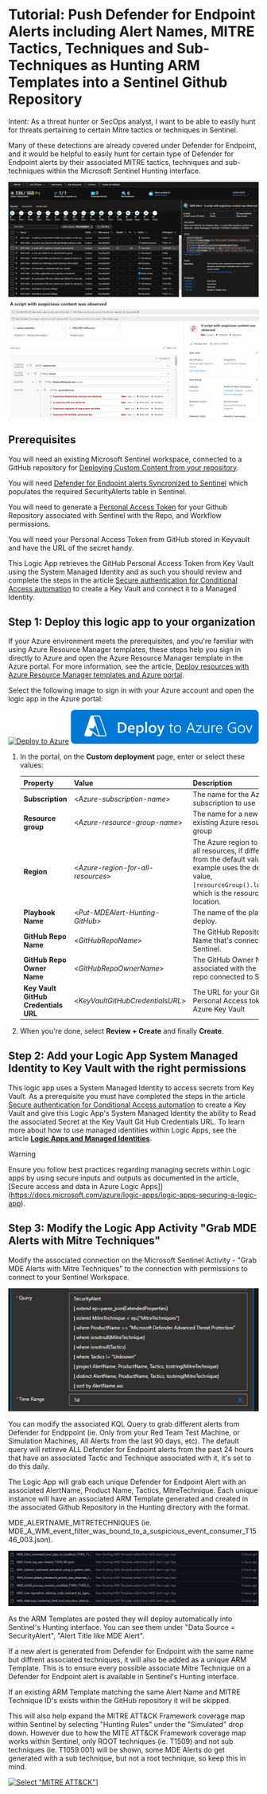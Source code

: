 # Tutorial: Push Defender for Endpoint Alerts including Alert Names, MITRE Tactics, Techniques and Sub-Techniques as Hunting ARM Templates into a Sentinel Github Repository 

Intent: As a threat hunter or SecOps analyst, I want to be able to easily hunt for threats pertaining to certain Mitre tactics or techniques in Sentinel. 

Many of these detections are already covered under Defender for Endpoint, and it would be helpful to easily hunt for certain type of Defender for Endpoint alerts by their associated MITRE tactics, techniques and sub-techniques within the Microsoft Sentinel Hunting interface.

   ![Sentinel](./Media/Sentinel-Hunting.png)
   ![MDE](./Media/MDE-alert.png)

## Prerequisites

You will need an existing Microsoft Sentinel workspace, connected to a GitHub repository for [Deploying Custom Content from your repository](https://learn.microsoft.com/en-us/azure/sentinel/ci-cd?tabs=github).

You will need [Defender for Endpoint alerts Syncronized to Sentinel](https://learn.microsoft.com/en-us/azure/sentinel/microsoft-365-defender-sentinel-integration) which populates the required SecurityAlerts table in Sentinel. 

You will need to generate a [Personal Access Token](https://docs.github.com/en/authentication/keeping-your-account-and-data-secure/creating-a-personal-access-token) for your Github Repository associated with Sentinel with the Repo, and Workflow permissions.

You will need your Personal Access Token from GitHub stored in Keyvault and have the URL of the secret handy.

This Logic App retrieves the GitHub Personal Access Token from Key Vault using the System Managed Identity and as such you should review and complete the steps in the article [Secure authentication for Conditional Access automation](https://github.com/Azure-Samples/azure-ad-conditional-access-apis/blob/main/00-prereq/readme.md) to create a Key Vault and connect it to a Managed Identity.


## Step 1: Deploy this logic app to your organization

If your Azure environment meets the prerequisites, and you're familiar with using Azure Resource Manager templates, these steps help you sign in directly to Azure and open the Azure Resource Manager template in the Azure portal. For more information, see the article, [Deploy resources with Azure Resource Manager templates and Azure portal](https://docs.microsoft.com/azure/azure-resource-manager/templates/overview).

Select the following image to sign in with your Azure account and open the logic app in the Azure portal:

   [![Deploy to Azure](https://aka.ms/deploytoazurebutton)](https://portal.azure.com/#create/Microsoft.Template/uri/https%3A%2F%2Fraw.githubusercontent.com%2FSCStelz%2FAzure-Sentinel%2Fmaster%2FPlaybooks%2FPut-MDEAlert-Hunting-GitHub%2Fazuredeploy.json)         [![Deploy to Azure Gov](https://raw.githubusercontent.com/Azure/azure-quickstart-templates/master/1-CONTRIBUTION-GUIDE/images/deploytoazuregov.svg)](https://portal.azure.us/#create/Microsoft.Template/uri/https%3A%2F%2Fraw.githubusercontent.com%2FSCStelz%2FAzure-Sentinel%2Fmaster%2FPlaybooks%2FPut-MDEAlert-Hunting-GitHub%2Fazuredeploy.json)
   


1. In the portal, on the **Custom deployment** page, enter or select these values:

   | Property | Value | Description |
   |----------|-------|-------------|
   | **Subscription** | <*Azure-subscription-name*> | The name for the Azure subscription to use |
   | **Resource group** | <*Azure-resource-group-name*> | The name for a new or existing Azure resource group |
   | **Region** |  <*Azure-region-for-all-resources*> | The Azure region to use for all resources, if different from the default value. This example uses the default value, `[resourceGroup().location]`, which is the resource group location. |
   | **Playbook Name** | <*Put-MDEAlert-Hunting-GitHub*> | The name of the playbook to deploy.|
   | **GitHub Repo Name** | <*GitHubRepoName*> | The GitHub Repository Name that's connected to Sentinel.|
   | **GitHub Repo Owner Name** | <*GitHubRepoOwnerName*> | The GitHub Owner Name associated with the GitHub repo connected to Sentinel. |
   | **Key Vault GitHub Credentials URL** | <*KeyVaultGitHubCredentialsURL*> | The URL for your GitHub Personal Access token from Azure Key Vault|

1. When you're done, select **Review + Create** and finally **Create**.

## Step 2: Add your Logic App System Managed Identity to Key Vault with the right permissions

This logic app uses a System Managed Identity to access secrets from Key Vault. As a prerequisite you must have completed the steps in the article [Secure authentication for Conditional Access automation](https://github.com/Azure-Samples/azure-ad-conditional-access-apis/blob/main/00-prereq/readme.md) to create a Key Vault and give this Logic App's System Managed Identity the ability to Read the associated Secret at the Key Vault Git Hub Credentials URL. To learn more about how to use managed identities within Logic Apps, see the article [**Logic Apps and Managed Identities**](https://docs.microsoft.com/azure/logic-apps/create-managed-service-identity).

> [!WARNING]
> Ensure you follow best practices regarding managing secrets within Logic apps by using secure inputs and outputs as documented in the article, [Secure access and data in Azure Logic Apps]](https://docs.microsoft.com/azure/logic-apps/logic-apps-securing-a-logic-app).

## Step 3: Modify the Logic App Activity "Grab MDE Alerts with Mitre Techniques"

Modify the associated connection on the Microsoft Sentinel Activity - "Grab MDE Alerts with Mitre Techniques" to the connection with permissions to connect to your Sentinel Workspace.

![Select "Grab MDE Alerts with Mitre Techniques"](./Media/LogicApp-KQL.png)

You can modify the associated KQL Query to grab different alerts from Defender for Endppoint (ie. Only from your Red Team Test Machine, or Simulation Machines, All Alerts from the last 90 days, etc). The default query will retireve ALL Defender for Endpoint alerts from the past 24 hours that have an associated Tactic and Technique associated with it, it's set to do this daily.

The Logic App will grab each unique Defender for Endpoint Alert with an associated AlertName, Product Name, Tactics, MitreTechnique. Each unique instance will have an associated ARM Template generated and created in the associated Github Repository in the Hunting directory with the format.

MDE_ALERTNAME_MITRETECHNIQUES (ie. MDE_A_WMI_event_filter_was_bound_to_a_suspicious_event_consumer_T1546_003.json).

![Select "Grab MDE Alerts with MITRE Techniques"](./Media/Github-Hunting.png)

As the ARM Templates are posted they will deploy automatically into Sentinel's Hunting interface. You can see them under "Data Source = SecurityAlert", "Alert Title like MDE Alert".

If a new alert is generated from Defender for Endpoint with the same name but diffrent associated techniques, it will also be added as a unique ARM Template. This is to ensure every possible associate Mitre Technique on a Defender for Endpoint alert is available in Sentinel's Hunting interface.

If an existing ARM Template matching the same Alert Name and MITRE Technique ID's exists within the GitHub repository it will be skipped.

This will also help expand the MITRE ATT&CK Framework coverage map within Sentinel by selecting "Hunting Rules" under the "Simulated" drop down. However due to how the MITE ATT&CK Framework coverage map works within Sentinel, only ROOT techniques (ie. T1509) and not sub techniques (ie. T1059.001) will be shown, some MDE Alerts do get generated with a sub technique, but not a root technique, so keep this in mind.  

[![Select "MITRE ATT&CK"](https://learn.microsoft.com/en-us/azure/sentinel/media/whats-new/mitre-coverage.png)](https://learn.microsoft.com/en-us/azure/sentinel/mitre-coverage)]
